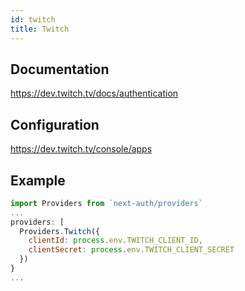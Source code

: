 ```yaml
---
id: twitch
title: Twitch
---
```


## Documentation

https://dev.twitch.tv/docs/authentication

## Configuration

https://dev.twitch.tv/console/apps

## Example

```js
import Providers from `next-auth/providers`
...
providers: [
  Providers.Twitch({
    clientId: process.env.TWITCH_CLIENT_ID,
    clientSecret: process.env.TWITCH_CLIENT_SECRET
  })
}
...
```